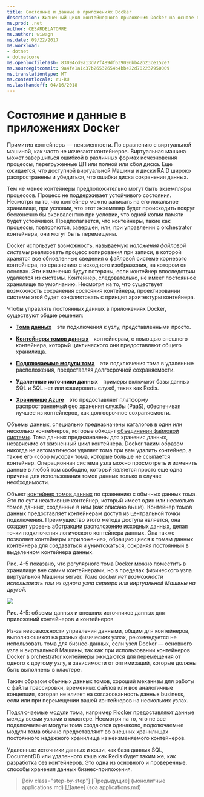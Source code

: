 ```yaml
---
title: Состояние и данные в приложениях Docker
description: Жизненный цикл контейнерного приложения Docker на основе платформы и средств Майкрософт
ms.prod: .net
author: CESARDELATORRE
ms.author: wiwagn
ms.date: 09/22/2017
ms.workload:
- dotnet
- dotnetcore
ms.openlocfilehash: 83094cd9a13d77f489df639096bb42b23ce152e7
ms.sourcegitcommit: 9a4fe1a1c37b26532654b4bbe22d702237950009
ms.translationtype: MT
ms.contentlocale: ru-RU
ms.lasthandoff: 04/16/2018
---
```

# <a name="state-and-data-in-docker-applications"></a>Состояние и данные в приложениях Docker

Примитив контейнеры — неизменности. По сравнению с виртуальной машиной, как часто не исчезают контейнеров. Виртуальная машина может завершиться ошибкой в различных формах исчезновения процессы, перегруженные ЦП или полной или сбоя диска. Еще ожидается, что доступной виртуальной Машины и диски RAID широко распространены и убедиться, что ошибки диска сохранения данных.

Тем не менее контейнеры предположительно могут быть экземпляры процессов. Процесс не поддерживает устойчивого состояния. Несмотря на то, что контейнер можно записать на его локальное хранилище, при условии, что этот экземпляр будет происходить вокруг бесконечно бы эквивалентно при условии, что одной копии памяти будет устойчивой. Предполагается, что контейнеры, такие как процессы, повторяются, завершен, или, при управлении с orchestrator контейнера, они могут быть перемещены.

Docker использует возможность, называемую *наложения файловой системы* реализовать процесс копирования при записи, в которой хранятся все обновленные сведения о файловой системе корневого контейнера, по сравнению с исходного изображения, на котором он основан. Эти изменения будут потеряны, если контейнер впоследствии удаляется из системы. Контейнер, следовательно, не имеет постоянное хранилище по умолчанию. Несмотря на то, что существует возможность сохранения состояния контейнера, проектировании системы этой будет конфликтовать с принцип архитектуры контейнера.

Чтобы управлять постоянных данных в приложениях Docker, существуют общие решения:

-   [**Тома данных**](https://docs.docker.com/engine/tutorials/dockervolumes/) эти подключения к узлу, представленными просто.

-   [**Контейнеры томов данных**](https://docs.docker.com/engine/tutorials/dockervolumes/#/creating-and-mounting-a-data-volume-container) контейнерам, с помощью внешнего контейнера, который циклического они предоставляют общего хранилища.

-   [**Подключаемые модули тома**](https://docs.docker.com/engine/tutorials/dockervolumes/#/mount-a-shared-storage-volume-as-a-data-volume) эти подключения тома в удаленные расположения, предоставляя долгосрочной сохраняемости.

-   **Удаленные источники данных** примеры включают базы данных SQL и SQL нет или кэшировать служб, таких как Redis.

-   [**Хранилище Azure**](https://docs.microsoft.com/azure/storage/) это предоставляет платформу распространяемый geo хранения службы (PaaS), обеспечивая лучшее из контейнеров, как долгосрочное сохраняемости.

Объемы данных, специально предназначены каталогов в один или несколько контейнеров, которые обходят [объединения файловой системы](https://docs.docker.com/v1.8/reference/glossary#union-file-system). Тома данных предназначены для хранения данных, независимо от жизненный цикл контейнера. Docker таким образом никогда не автоматически удаляет тома при вам удалить контейнер, а также его «сбор мусора» тома, которые больше не ссылается контейнер. Операционная система узла можно просмотреть и изменить данные в любой том свободно, который является просто еще одна причина для использования томов данных только в случае необходимости.

Объект [контейнер томов данных](https://docs.docker.com/v1.8/userguide/dockervolumes/) по сравнению с обычных данных тома. Это по сути неактивные контейнер, который имеет один или несколько томов данных, созданные в нем (как описано выше). Контейнер томов данных предоставляет контейнерам доступ из центральной точки подключения. Преимущество этого метода доступа является, она создает уровень абстракции расположение исходных данных, делая точки подключения логического контейнера данных. Она также позволяет контейнеры «приложение», обращающиеся к томам данных контейнера для создаваться и уничтожаться, сохраняя постоянный в выделенном контейнера данных.

Рис. 4-5 показано, что регулярного тома Docker можно поместить в хранилище вне самим контейнерами, но в пределах физического узла виртуальной Машины server. *Тома docker нет возможности использовать том из одного узла сервера или виртуальной Машины на другой*.

![](./media/image5.png)

Рис. 4-5: объемы данных и внешних источников данных для приложений контейнеров и контейнеров

Из-за невозможности управления данными, общим для контейнеров, выполняющихся на разных физических узлах, рекомендуется не использовать тома для бизнес-данных, если узел Docker — основного узла и виртуальной Машины, так как при использовании контейнеров Docker в orchestrator контейнеры ожидаются для перемещения от одного к другому узлу, в зависимости от оптимизаций, которые должны быть выполнены в кластере.

Таким образом обычных данных томов, хороший механизм для работы с файлы трассировки, временных файлов или все аналогичные концепция, которая не влияет на согласованность данных business, если или при перемещении вашей контейнеров на нескольких узлах.

Подключаемые модули тома, например [Flocker](https://clusterhq.com/flocker/) предоставляют данные между всеми узлами в кластере. Несмотря на то, что не все подключаемые модули тома создаются одинаково, подключаемые модули тома обычно предоставляют во внешних хранилищах постоянного надежного хранилища из неизменяемого контейнеров.

Удаленные источники данных и кэши, как база данных SQL, DocumentDB или удаленного кэша как Redis будет таким же, как разработка без контейнеров. Это одна из основного и проверенные, способы хранения данных бизнес-приложения.


>[!div class="step-by-step"]
[Предыдущие] (монолитные applications.md) [Далее] (soa applications.md)
